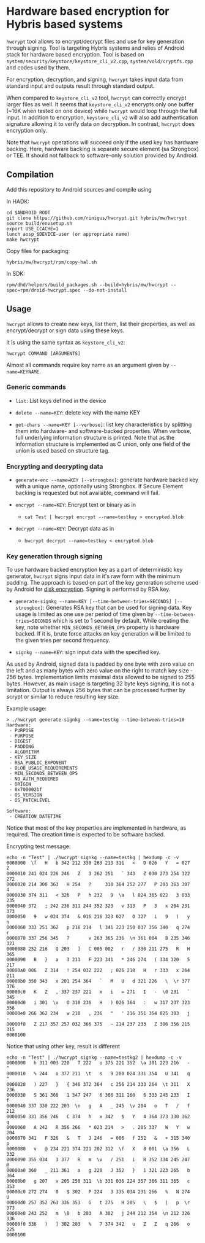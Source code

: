 # Hardware based encryption for Hybris based systems

`hwcrypt` tool allows to encrypt/decrypt files and use for key
generation through signing. Tool is targeting Hybris systems and
relies of Android stack for hardware based encryption. Tool is based
on `system/security/keystore/keystore_cli_v2.cpp`,
`system/vold/cryptfs.cpp` and codes used by them.

For encryption, decryption, and signing, `hwcrypt` takes input data
from standard input and outputs result through standard output.

When compared to `keystore_cli_v2` tool, `hwcrypt` can correctly
encrypt larger files as well. It seems that `keystore_cli_v2` encrypts
only one buffer (~16K when tested on one device) while `hwcrypt` would
loop through the full input. In addition to encryption,
`keystore_cli_v2` will also add authentication signature allowing it
to verify data on decryption. In contrast, `hwcrypt` does encryption
only.

Note that `hwcrypt` operations will succeed only if the used key has
hardware backing. Here, hardware backing is separate secure element
(sa Strongbox) or TEE. It should not fallback to software-only
solution provided by Android.


## Compilation

Add this repository to Android sources and compile using

In HADK:

```Shell
cd $ANDROID_ROOT
git clone https://github.com/rinigus/hwcrypt.git hybris/mw/hwcrypt
source build/envsetup.sh
export USE_CCACHE=1
lunch aosp_$DEVICE-user (or appropriate name)
make hwcrypt
```

Copy files for packaging:
```
hybris/mw/hwcrypt/rpm/copy-hal.sh
```

In SDK:
```
rpm/dhd/helpers/build_packages.sh --build=hybris/mw/hwcrypt --spec=rpm/droid-hwcrypt.spec --do-not-install
```

## Usage

`hwcrypt` allows to create new keys, list them, list their properties,
as well as encrypt/decrypt or sign data using these keys.

It is using the same syntax as `keystore_cli_v2`:
```
hwcrypt COMMAND [ARGUMENTS]
```

Almost all commands require key name as an argument given by
`--name=KEYNAME`.

### Generic commands

- `list`: List keys defined in the device

- `delete --name=KEY`: delete key with the name KEY

- `get-chars --name=KEY [--verbose]`: list key characteristics by
  splitting them into hardware- and software-backed properties. When
  verbose, full underlying information structure is printed. Note that
  as the information structure is implemented as C union, only one
  field of the union is used based on structure tag.


### Encrypting and decrypting data

- `generate-enc --name=KEY [--strongbox]`: generate hardware backed
  key with a unique name, optionally using Strongbox. If Secure
  Element backing is requested but not available, command will fail.

- `encrypt --name=KEY`: Encrypt text or binary as in
  - `cat Test | hwcrypt encrypt --name=testkey > encrypted.blob`

- `decrypt --name=KEY`: Decrypt data as in
  - `hwcrypt decrypt --name=testkey < encrypted.blob`


### Key generation through signing

To use hardware backed encryption key as a part of deterministic key
generator, `hwcrypt` signs input data in it's raw form with the
minimum padding. The approach is based on part of the key generation
scheme used by Android for [disk
encryption](https://source.android.com/security/encryption/full-disk#storing_the_encrypted_key). Signing is performed by RSA key.

- `generate-signkg --name=KEY [--time-between-tries=SECONDS]
  [--strongbox]`: Generates RSA key that can be used for signing
  data. Key usage is limited as one use per period of time given by
  `--time-between-tries=SECONDS` which is set to 1 second by
  default. While creating the key, note whether
  `MIN_SECONDS_BETWEEN_OPS` property is hardware backed. If it is,
  brute force attacks on key generation will be limited to the given
  tries per second frequency.

- `signkg --name=KEY`: sign input data with the specified key.

As used by Android, signed data is padded by one byte with zero value
on the left and as many bytes with zero value on the right to match
key size - 256 bytes. Implementation limits maximal data allowed to be
signed to 255 bytes. However, as main usage is targeting 32 byte keys
signing, it is not a limitation. Output is always 256 bytes that can
be processed further by scrypt or similar to reduce resulting key
size.

Example usage:

```Shell
> ./hwcrypt generate-signkg --name=testkg --time-between-tries=10
Hardware:
 - PURPOSE
 - PURPOSE
 - DIGEST
 - PADDING
 - ALGORITHM
 - KEY_SIZE
 - RSA_PUBLIC_EXPONENT
 - BLOB_USAGE_REQUIREMENTS
 - MIN_SECONDS_BETWEEN_OPS
 - NO_AUTH_REQUIRED
 - ORIGIN
 - 0x700002bf
 - OS_VERSION
 - OS_PATCHLEVEL

Software:
 - CREATION_DATETIME
```

Notice that most of the key properties are implemented in hardware, as
required. The creation time is expected to be software backed.


Encrypting test message:

```Shell
echo -n "Test" | ./hwcrypt signkg --name=testkg | hexdump -c -v
0000000  \f   H   b 342 212 330 263 213 311   <   D 026   Y   = 027   Z
0000010 241 024 226 246   Z   3 262 251   ` 343   Z 030 273 254 322 272
0000020 214 300 363   H 254   ?     310 364 252 277   P 203 363 307   4
0000030 374 311   < 326   P   h 232   9  \a   l 024 365 022   3 033 235
0000040 372   ; 242 236 311 244 352 323   v 313   P   3   x 204 231 373
0000050   9   w 024 374   & 016 216 323 027   O 327   i   9   )   y   n
0000060 333 251 362   p 216 214   l 341 223 250 037 356 340   q 274   r
0000070 337 256 345   7       v 263 365 236  \n 361 004   B 235 346 321
0000080 252 216   Q 203   ]   C 005 002   r   / 330 211 275   R   H 365
0000090   B   }   a   3 211   F 223 341   * 246 274   ( 334 320   5 217
00000a0 006   Z 314   ! 254 032 222   ; 026 210   H   r 333   x 264 211
00000b0 350 343   x 201 254 364   `   M   U   d 321 226   \  \r 377 376
00000c0   K   Z   , 337 237 221   x   i   = 271   I   -  \0 231   ` 345
00000d0   i 301  \v   O 310 236   H   ) 026 364   :   w 317 237 323 356
00000e0 266 362 234   w 210   , 236   "   ' 216 351 354 025 303   j   -
00000f0   Z 217 357 257 032 366 375   ~ 214 237 233   Z 306 356 215 315
0000100
```

Notice that using other key, result is different
```
echo -n "Test" | ./hwcrypt signkg --name=testkg2 | hexdump -c -v
0000000   h 311 003 220   T 222   o 375 221 352  \a 301 223 216   -   ^
0000010   % 244   o 377 211  \t   s   9 200 024 331 354   U 341   q   ^
0000020   ) 227   }   { 346 372 364   c 256 214 333 264  \t 311   X 236
0000030   S 361 360   1 347 247   6 366 311 260   6 333 245 233   I   f
0000040 337 330 222 203  \n   g   A   _ 245  \v 204   o   T   /   f 212
0000050 331 356 246   C 374   h   x 342   $   Y   4 364 373 330 362   q
0000060   A 242   R 356 266   * 023 214   >   . 205 337   W   Y   w 204
0000070 341   F 326   &   T   J 246   = 006   f 252   &   + 315 340   p
0000080   v   @ 234 221 374 221 202 312  \f   X   8 001  \a 356   L 332
0000090 355 034   3 377   R   m  \v   / 251   i   R 352 334 245 247   @
00000a0 360   _ 211 361   a   g 220   J 352   }   1 321 223 265   b 364
00000b0   g 207   v 205 250 311  \b 331 036 224 357 366 311 365   c 353
00000c0 272 274   0   $ 302   P 224   3 335 034 231 266   %   N 274   U
00000d0 257 352 263 336 353   G   t 275   H 205   \   $   |   p  \r 373
00000e0 243 252   m  \0   b 203   A 302   j 244 212 354  \n 212 326 336
00000f0 336   )   ] 302 203   %   7 374 342   u   Z   Z   q 266   o 225
0000100
```
